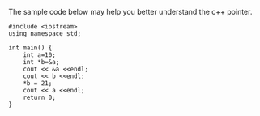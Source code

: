 The sample code below may help you better understand the c++ pointer.
```
#include <iostream>
using namespace std;

int main() {
    int a=10;
    int *b=&a;
    cout << &a <<endl;
    cout << b <<endl;
    *b = 21;
    cout << a <<endl;
    return 0;
}
```
